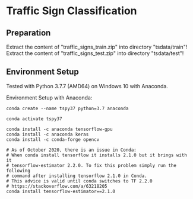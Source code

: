 # Traffic Sign Classification

## Preparation

Extract the content of "traffic_signs_train.zip" into directory "tsdata/train"!  
Extract the content of "traffic_signs_test.zip" into directory "tsdata/test"!

## Environment Setup

Tested with Python 3.7.7 (AMD64) on Windows 10 with Anaconda.

Environment Setup with Anaconda:

    conda create --name tspy37 python=3.7 anaconda
    
    conda activate tspy37
    
    conda install -c anaconda tensorflow-gpu
    conda install -c anaconda keras
    conda install -c conda-forge opencv
    
    # As of October 2020, there is an issue in Conda:
    # When conda install tensorflow it installs 2.1.0 but it brings with it
    # tensorflow-estimator 2.2.0. To fix this problem simply run the following
    # command after installing tensorflow 2.1.0 in Conda.
    # This advice is valid until conda switches to TF 2.2.0
    # https://stackoverflow.com/a/63218205
    conda install tensorflow-estimator==2.1.0
